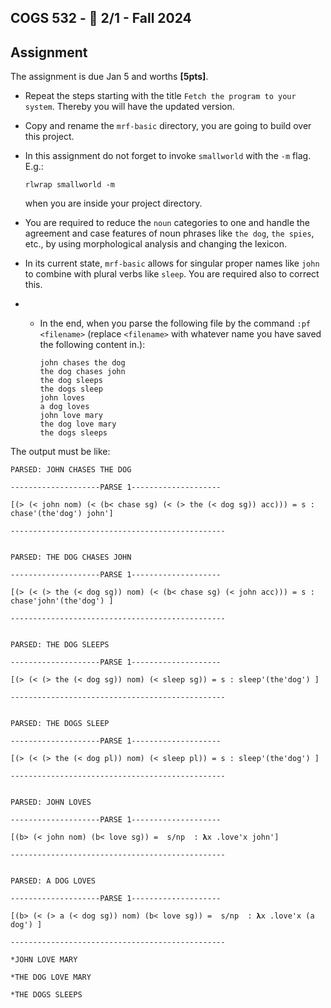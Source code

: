 COGS 532 - :calendar: 2/1 - Fall 2024
---------------------------------------

Assignment
----------

The assignment is due Jan 5 and worths **[5pts]**.

* Repeat the steps starting with the title `Fetch the program to your system`.
    Thereby you will have the updated version.
* Copy and rename the `mrf-basic` directory, you are going to build over this project.
* In this assignment do not forget to invoke `smallworld` with the `-m` flag.
    E.g.:
    ```
    rlwrap smallworld -m
    ```

    when you are inside your project directory.
* You are required to reduce the `noun` categories to one and handle the agreement
    and case features of noun phrases like `the dog`, `the spies`, etc., by
    using morphological analysis and changing the lexicon.
* In its current state, `mrf-basic` allows for singular proper names like `john`
    to combine with plural verbs like `sleep`. You are required also to correct
    this.
* * In the end, when you parse the following file by the command `:pf <filename>`
    (replace `<filename>` with whatever name you have saved the following
    content in.):

    ```
    john chases the dog
    the dog chases john
    the dog sleeps
    the dogs sleep
    john loves
    a dog loves
    john love mary
    the dog love mary
    the dogs sleeps
    ```

The output must be like:

```
PARSED: JOHN CHASES THE DOG 

--------------------PARSE 1--------------------

[(> (< john nom) (< (b< chase sg) (< (> the (< dog sg)) acc))) = s : chase'(the'dog') john']

------------------------------------------------


PARSED: THE DOG CHASES JOHN 

--------------------PARSE 1--------------------

[(> (< (> the (< dog sg)) nom) (< (b< chase sg) (< john acc))) = s : chase'john'(the'dog') ]

------------------------------------------------


PARSED: THE DOG SLEEPS 

--------------------PARSE 1--------------------

[(> (< (> the (< dog sg)) nom) (< sleep sg)) = s : sleep'(the'dog') ]

------------------------------------------------


PARSED: THE DOGS SLEEP 

--------------------PARSE 1--------------------

[(> (< (> the (< dog pl)) nom) (< sleep pl)) = s : sleep'(the'dog') ]

------------------------------------------------


PARSED: JOHN LOVES 

--------------------PARSE 1--------------------

[(b> (< john nom) (b< love sg)) =  s/np  : 𝛌x .love'x john']

------------------------------------------------


PARSED: A DOG LOVES 

--------------------PARSE 1--------------------

[(b> (< (> a (< dog sg)) nom) (b< love sg)) =  s/np  : 𝛌x .love'x (a dog') ]

------------------------------------------------

*JOHN LOVE MARY

*THE DOG LOVE MARY

*THE DOGS SLEEPS
```

